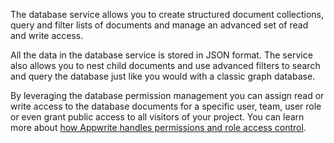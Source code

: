 The database service allows you to create structured document collections, query and filter lists of documents and manage an advanced set of read and write access.
        

All the data in the database service is stored in JSON format. The service also allows you to nest child documents and use advanced filters to search and query the database just like you would with a classic graph database.
        

By leveraging the database permission management you can assign read or write access to the database documents for a specific user, team, user role or even grant public access to all visitors of your project. You can learn more about [how Appwrite handles permissions and role access control](/docs/permissions).